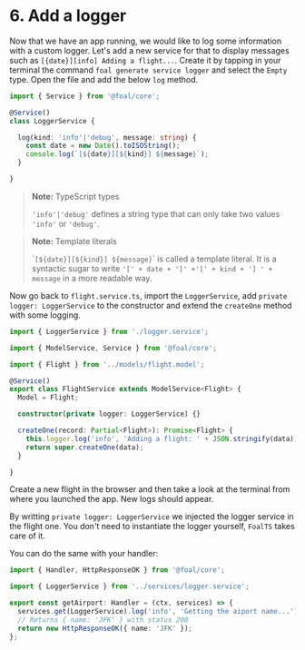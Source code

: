 # 6. Add a logger

Now that we have an app running, we would like to log some information with a custom logger. Let's add a new service for that to display messages such as `[{date}][info] Adding a flight...`. Create it by tapping in your terminal the command `foal generate service logger` and select the `Empty` type. Open the file and add the below `log` method.

```typescript
import { Service } from '@foal/core';

@Service()
class LoggerService {

  log(kind: 'info'|'debug', message: string) {
    const date = new Date().toISOString();
    console.log(`[${date}][${kind}] ${message}`);
  }

}
```

> **Note:** TypeScript types
>
> `'info'|'debug'` defines a string type that can only take two values `'info'` or `'debug'`.

> **Note:** Template literals
>
> \``[${date}][${kind}] ${message}`\` is called a template literal. It is a syntactic sugar to write `'[' + date + ']' +'[' + kind + '] ' + message` in a more readable way.

Now go back to `flight.service.ts`, import the `LoggerService`, add `private logger: LoggerService` to the constructor and extend the `createOne` method with some logging.

```typescript
import { LoggerService } from './logger.service';

import { ModelService, Service } from '@foal/core';

import { Flight } from '../models/flight.model';

@Service()
export class FlightService extends ModelService<Flight> {
  Model = Flight;

  constructor(private logger: LoggerService) {}

  createOne(record: Partial<Flight>): Promise<Flight> {
    this.logger.log('info', 'Adding a flight: ' + JSON.stringify(data));
    return super.createOne(data);
  }

}

```

Create a new flight in the browser and then take a look at the terminal from where you launched the app. New logs should appear.

By writting `private logger: LoggerService` we injected the logger service in the flight one. You don't need to instantiate the logger yourself, `FoalTS` takes care of it.

You can do the same with your handler:

```typescript
import { Handler, HttpResponseOK } from '@foal/core';

import { LoggerService } from '../services/logger.service';

export const getAirport: Handler = (ctx, services) => {
  services.get(LoggerService).log('info', 'Getting the aiport name...');
  // Returns { name: 'JFK' } with status 200
  return new HttpResponseOK({ name: 'JFK' });
};
```
